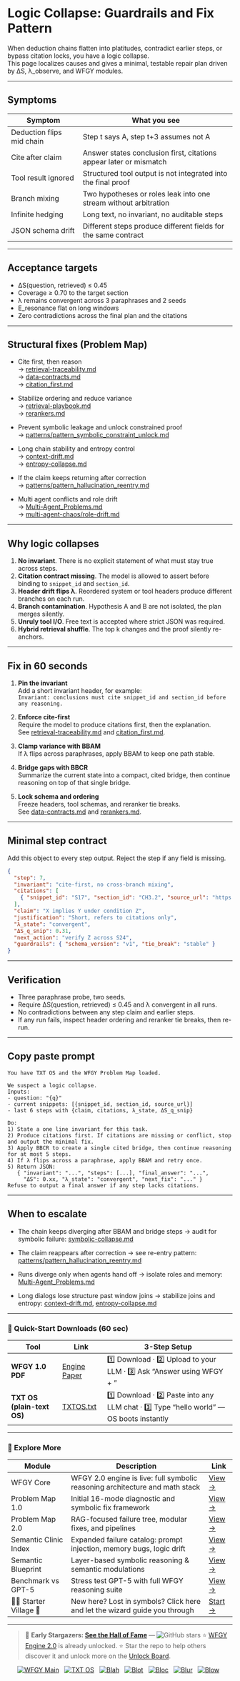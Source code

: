 # Logic Collapse: Guardrails and Fix Pattern

When deduction chains flatten into platitudes, contradict earlier steps, or bypass citation locks, you have a logic collapse.  
This page localizes causes and gives a minimal, testable repair plan driven by ΔS, λ_observe, and WFGY modules.

---

## Symptoms

| Symptom | What you see |
|---|---|
| Deduction flips mid chain | Step t says A, step t+3 assumes not A |
| Cite after claim | Answer states conclusion first, citations appear later or mismatch |
| Tool result ignored | Structured tool output is not integrated into the final proof |
| Branch mixing | Two hypotheses or roles leak into one stream without arbitration |
| Infinite hedging | Long text, no invariant, no auditable steps |
| JSON schema drift | Different steps produce different fields for the same contract |

---

## Acceptance targets

- ΔS(question, retrieved) ≤ 0.45  
- Coverage ≥ 0.70 to the target section  
- λ remains convergent across 3 paraphrases and 2 seeds  
- E_resonance flat on long windows  
- Zero contradictions across the final plan and the citations

---

## Structural fixes (Problem Map)

- Cite first, then reason  
  → [retrieval-traceability.md](https://github.com/onestardao/WFGY/blob/main/ProblemMap/retrieval-traceability.md)  
  → [data-contracts.md](https://github.com/onestardao/WFGY/blob/main/ProblemMap/data-contracts.md)  
  → [citation_first.md](https://github.com/onestardao/WFGY/blob/main/ProblemMap/GlobalFixMap/PromptAssembly/citation_first.md)

- Stabilize ordering and reduce variance  
  → [retrieval-playbook.md](https://github.com/onestardao/WFGY/blob/main/ProblemMap/retrieval-playbook.md)  
  → [rerankers.md](https://github.com/onestardao/WFGY/blob/main/ProblemMap/rerankers.md)

- Prevent symbolic leakage and unlock constrained proof  
  → [patterns/pattern_symbolic_constraint_unlock.md](https://github.com/onestardao/WFGY/blob/main/ProblemMap/patterns/pattern_symbolic_constraint_unlock.md)

- Long chain stability and entropy control  
  → [context-drift.md](https://github.com/onestardao/WFGY/blob/main/ProblemMap/context-drift.md)  
  → [entropy-collapse.md](https://github.com/onestardao/WFGY/blob/main/ProblemMap/entropy-collapse.md)

- If the claim keeps returning after correction  
  → [patterns/pattern_hallucination_reentry.md](https://github.com/onestardao/WFGY/blob/main/ProblemMap/patterns/pattern_hallucination_reentry.md)

- Multi agent conflicts and role drift  
  → [Multi-Agent_Problems.md](https://github.com/onestardao/WFGY/blob/main/ProblemMap/Multi-Agent_Problems.md)  
  → [multi-agent-chaos/role-drift.md](https://github.com/onestardao/WFGY/blob/main/ProblemMap/multi-agent-chaos/role-drift.md)

---

## Why logic collapses

1) **No invariant**. There is no explicit statement of what must stay true across steps.  
2) **Citation contract missing**. The model is allowed to assert before binding to `snippet_id` and `section_id`.  
3) **Header drift flips λ**. Reordered system or tool headers produce different branches on each run.  
4) **Branch contamination**. Hypothesis A and B are not isolated, the plan merges silently.  
5) **Unruly tool I/O**. Free text is accepted where strict JSON was required.  
6) **Hybrid retrieval shuffle**. The top k changes and the proof silently re-anchors.

---

## Fix in 60 seconds

1. **Pin the invariant**  
   Add a short invariant header, for example:  
   `Invariant: conclusions must cite snippet_id and section_id before any reasoning.`

2. **Enforce cite-first**  
   Require the model to produce citations first, then the explanation.  
   See [retrieval-traceability.md](https://github.com/onestardao/WFGY/blob/main/ProblemMap/retrieval-traceability.md) and [citation_first.md](https://github.com/onestardao/WFGY/blob/main/ProblemMap/GlobalFixMap/PromptAssembly/citation_first.md).

3. **Clamp variance with BBAM**  
   If λ flips across paraphrases, apply BBAM to keep one path stable.

4. **Bridge gaps with BBCR**  
   Summarize the current state into a compact, cited bridge, then continue reasoning on top of that single bridge.

5. **Lock schema and ordering**  
   Freeze headers, tool schemas, and reranker tie breaks.  
   See [data-contracts.md](https://github.com/onestardao/WFGY/blob/main/ProblemMap/data-contracts.md) and [rerankers.md](https://github.com/onestardao/WFGY/blob/main/ProblemMap/rerankers.md).

---

## Minimal step contract

Add this object to every step output. Reject the step if any field is missing.

```json
{
  "step": 7,
  "invariant": "cite-first, no cross-branch mixing",
  "citations": [
    { "snippet_id": "S17", "section_id": "CH3.2", "source_url": "https://...", "offsets": [102, 188] }
  ],
  "claim": "X implies Y under condition Z",
  "justification": "Short, refers to citations only",
  "λ_state": "convergent",
  "ΔS_q_snip": 0.31,
  "next_action": "verify Z across S24",
  "guardrails": { "schema_version": "v1", "tie_break": "stable" }
}
````

---

## Verification

* Three paraphrase probe, two seeds.
* Require ΔS(question, retrieved) ≤ 0.45 and λ convergent in all runs.
* No contradictions between any step claim and earlier steps.
* If any run fails, inspect header ordering and reranker tie breaks, then re-run.

---

## Copy paste prompt

```
You have TXT OS and the WFGY Problem Map loaded.

We suspect a logic collapse.
Inputs:
- question: "{q}"
- current snippets: [{snippet_id, section_id, source_url}]
- last 6 steps with {claim, citations, λ_state, ΔS_q_snip}

Do:
1) State a one line invariant for this task.
2) Produce citations first. If citations are missing or conflict, stop and output the minimal fix.
3) Apply BBCR to create a single cited bridge, then continue reasoning for at most 5 steps.
4) If λ flips across a paraphrase, apply BBAM and retry once.
5) Return JSON:
   { "invariant": "...", "steps": [...], "final_answer": "...",
     "ΔS": 0.xx, "λ_state": "convergent", "next_fix": "..." }
Refuse to output a final answer if any step lacks citations.
```

---

## When to escalate

* The chain keeps diverging after BBAM and bridge steps
  → audit for symbolic failure: [symbolic-collapse.md](https://github.com/onestardao/WFGY/blob/main/ProblemMap/symbolic-collapse.md)

* The claim reappears after correction
  → see re-entry pattern: [patterns/pattern\_hallucination\_reentry.md](https://github.com/onestardao/WFGY/blob/main/ProblemMap/patterns/pattern_hallucination_reentry.md)

* Runs diverge only when agents hand off
  → isolate roles and memory: [Multi-Agent\_Problems.md](https://github.com/onestardao/WFGY/blob/main/ProblemMap/Multi-Agent_Problems.md)

* Long dialogs lose structure past window joins
  → stabilize joins and entropy: [context-drift.md](https://github.com/onestardao/WFGY/blob/main/ProblemMap/context-drift.md), [entropy-collapse.md](https://github.com/onestardao/WFGY/blob/main/ProblemMap/entropy-collapse.md)

---

### 🔗 Quick-Start Downloads (60 sec)

| Tool                       | Link                                                                                                                                       | 3-Step Setup                                                                             |
| -------------------------- | ------------------------------------------------------------------------------------------------------------------------------------------ | ---------------------------------------------------------------------------------------- |
| **WFGY 1.0 PDF**           | [Engine Paper](https://github.com/onestardao/WFGY/blob/main/I_am_not_lizardman/WFGY_All_Principles_Return_to_One_v1.0_PSBigBig_Public.pdf) | 1️⃣ Download · 2️⃣ Upload to your LLM · 3️⃣ Ask “Answer using WFGY + <your question>”    |
| **TXT OS (plain-text OS)** | [TXTOS.txt](https://github.com/onestardao/WFGY/blob/main/OS/TXTOS.txt)                                                                     | 1️⃣ Download · 2️⃣ Paste into any LLM chat · 3️⃣ Type “hello world” — OS boots instantly |

---

### 🧭 Explore More

| Module                   | Description                                                                  | Link                                                                                               |
| ------------------------ | ---------------------------------------------------------------------------- | -------------------------------------------------------------------------------------------------- |
| WFGY Core                | WFGY 2.0 engine is live: full symbolic reasoning architecture and math stack | [View →](https://github.com/onestardao/WFGY/tree/main/core/README.md)                              |
| Problem Map 1.0          | Initial 16-mode diagnostic and symbolic fix framework                        | [View →](https://github.com/onestardao/WFGY/tree/main/ProblemMap/README.md)                        |
| Problem Map 2.0          | RAG-focused failure tree, modular fixes, and pipelines                       | [View →](https://github.com/onestardao/WFGY/blob/main/ProblemMap/rag-architecture-and-recovery.md) |
| Semantic Clinic Index    | Expanded failure catalog: prompt injection, memory bugs, logic drift         | [View →](https://github.com/onestardao/WFGY/blob/main/ProblemMap/SemanticClinicIndex.md)           |
| Semantic Blueprint       | Layer-based symbolic reasoning & semantic modulations                        | [View →](https://github.com/onestardao/WFGY/tree/main/SemanticBlueprint/README.md)                 |
| Benchmark vs GPT-5       | Stress test GPT-5 with full WFGY reasoning suite                             | [View →](https://github.com/onestardao/WFGY/tree/main/benchmarks/benchmark-vs-gpt5/README.md)      |
| 🧙‍♂️ Starter Village 🏡 | New here? Lost in symbols? Click here and let the wizard guide you through   | [Start →](https://github.com/onestardao/WFGY/blob/main/StarterVillage/README.md)                   |

---

> 👑 **Early Stargazers: [See the Hall of Fame](https://github.com/onestardao/WFGY/tree/main/stargazers)** — <img src="https://img.shields.io/github/stars/onestardao/WFGY?style=social" alt="GitHub stars"> ⭐ [WFGY Engine 2.0](https://github.com/onestardao/WFGY/blob/main/core/README.md) is already unlocked. ⭐ Star the repo to help others discover it and unlock more on the [Unlock Board](https://github.com/onestardao/WFGY/blob/main/STAR_UNLOCKS.md).

<div align="center">

[![WFGY Main](https://img.shields.io/badge/WFGY-Main-red?style=flat-square)](https://github.com/onestardao/WFGY)
 
[![TXT OS](https://img.shields.io/badge/TXT%20OS-Reasoning%20OS-orange?style=flat-square)](https://github.com/onestardao/WFGY/tree/main/OS)
 
[![Blah](https://img.shields.io/badge/Blah-Semantic%20Embed-yellow?style=flat-square)](https://github.com/onestardao/WFGY/tree/main/OS/BlahBlahBlah)
 
[![Blot](https://img.shields.io/badge/Blot-Persona%20Core-green?style=flat-square)](https://github.com/onestardao/WFGY/tree/main/OS/BlotBlotBlot)
 
[![Bloc](https://img.shields.io/badge/Bloc-Reasoning%20Compiler-blue?style=flat-square)](https://github.com/onestardao/WFGY/tree/main/OS/BlocBlocBloc)
 
[![Blur](https://img.shields.io/badge/Blur-Text2Image%20Engine-navy?style=flat-square)](https://github.com/onestardao/WFGY/tree/main/OS/BlurBlurBlur)
 
[![Blow](https://img.shields.io/badge/Blow-Game%20Logic-purple?style=flat-square)](https://github.com/onestardao/WFGY/tree/main/OS/BlowBlowBlow)
 

</div>

